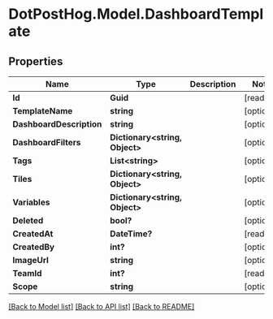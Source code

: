 # DotPostHog.Model.DashboardTemplate

## Properties

Name | Type | Description | Notes
------------ | ------------- | ------------- | -------------
**Id** | **Guid** |  | [readonly] 
**TemplateName** | **string** |  | [optional] 
**DashboardDescription** | **string** |  | [optional] 
**DashboardFilters** | **Dictionary&lt;string, Object&gt;** |  | [optional] 
**Tags** | **List&lt;string&gt;** |  | [optional] 
**Tiles** | **Dictionary&lt;string, Object&gt;** |  | [optional] 
**Variables** | **Dictionary&lt;string, Object&gt;** |  | [optional] 
**Deleted** | **bool?** |  | [optional] 
**CreatedAt** | **DateTime?** |  | [readonly] 
**CreatedBy** | **int?** |  | [optional] 
**ImageUrl** | **string** |  | [optional] 
**TeamId** | **int?** |  | [readonly] 
**Scope** | **string** |  | [optional] 

[[Back to Model list]](../README.md#documentation-for-models) [[Back to API list]](../README.md#documentation-for-api-endpoints) [[Back to README]](../README.md)

